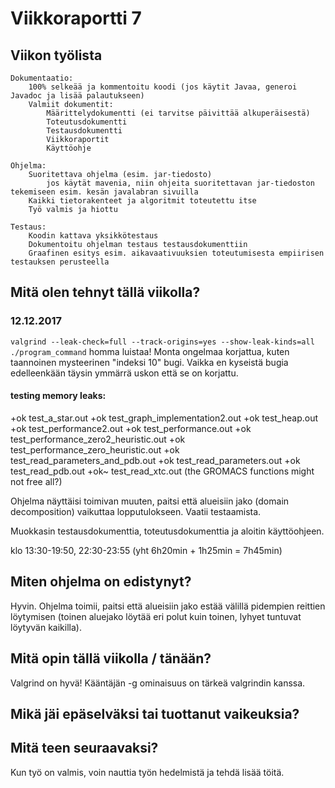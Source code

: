 # Viikkoraportti 7

## Viikon työlista

    Dokumentaatio:
        100% selkeää ja kommentoitu koodi (jos käytit Javaa, generoi Javadoc ja lisää palautukseen)
        Valmiit dokumentit:
            Määrittelydokumentti (ei tarvitse päivittää alkuperäisestä)
            Toteutusdokumentti
            Testausdokumentti
            Viikkoraportit
            Käyttöohje

    Ohjelma:
        Suoritettava ohjelma (esim. jar-tiedosto)
            jos käytät mavenia, niin ohjeita suoritettavan jar-tiedoston tekemiseen esim. kesän javalabran sivuilla
        Kaikki tietorakenteet ja algoritmit toteutettu itse
        Työ valmis ja hiottu

    Testaus:
        Koodin kattava yksikkötestaus
        Dokumentoitu ohjelman testaus testausdokumenttiin
        Graafinen esitys esim. aikavaativuuksien toteutumisesta empiirisen testauksen perusteella

## Mitä olen tehnyt tällä viikolla?

### 12.12.2017
`valgrind --leak-check=full --track-origins=yes --show-leak-kinds=all ./program_command` homma luistaa!
Monta ongelmaa korjattua, kuten taannoinen mysteerinen "indeksi 10" bugi.
Vaikka en kyseistä bugia edelleenkään täysin ymmärrä uskon että se on korjattu.

#### testing memory leaks:
+ok test_a_star.out
+ok test_graph_implementation2.out
+ok test_heap.out
+ok test_performance2.out
+ok test_performance.out
+ok test_performance_zero2_heuristic.out
+ok test_performance_zero_heuristic.out
+ok test_read_parameters_and_pdb.out
+ok test_read_parameters.out
+ok test_read_pdb.out
+ok~ test_read_xtc.out (the GROMACS functions might not free all?)

Ohjelma näyttäisi toimivan muuten, paitsi että alueisiin jako (domain decomposition) vaikuttaa lopputulokseen.
Vaatii testaamista.

Muokkasin testausdokumenttia, toteutusdokumenttia ja aloitin käyttöohjeen.

klo 13:30-19:50, 22:30-23:55 (yht 6h20min + 1h25min = 7h45min)

## Miten ohjelma on edistynyt?
Hyvin. Ohjelma toimii, paitsi että alueisiin jako estää välillä pidempien reittien löytymisen (toinen aluejako löytää eri polut kuin toinen, lyhyet tuntuvat löytyvän kaikilla).

## Mitä opin tällä viikolla / tänään?
Valgrind on hyvä!
Kääntäjän -g ominaisuus on tärkeä valgrindin kanssa.

## Mikä jäi epäselväksi tai tuottanut vaikeuksia?

## Mitä teen seuraavaksi?
Kun työ on valmis, voin nauttia työn hedelmistä ja tehdä lisää töitä.